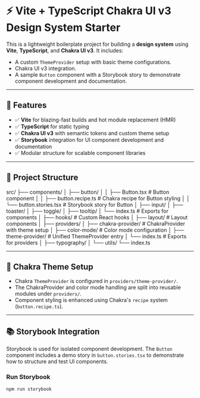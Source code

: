 # ⚡ Vite + TypeScript Chakra UI v3 Design System Starter

This is a lightweight boilerplate project for building a **design system** using **Vite**, **TypeScript**, and **Chakra UI v3**. It includes:

- A custom `ThemeProvider` setup with basic theme configurations.
- Chakra UI v3 integration.
- A sample `Button` component with a Storybook story to demonstrate component development and documentation.

---

## 🚀 Features

- ✅ **Vite** for blazing-fast builds and hot module replacement (HMR)
- ✅ **TypeScript** for static typing
- ✅ **Chakra UI v3** with semantic tokens and custom theme setup
- ✅ **Storybook** integration for UI component development and documentation
- ✅ Modular structure for scalable component libraries

---

## 📁 Project Structure

src/
├── components/
│ ├── button/
│ │ ├── Button.tsx # Button component
│ │ ├── button.recipe.ts # Chakra recipe for Button styling
│ │ └── button.stories.tsx # Storybook story for Button
│ ├── input/
│ ├── toaster/
│ ├── toggle/
│ ├── tooltip/
│ └── index.ts # Exports for components
│
├── hooks/ # Custom React hooks
│
├── layout/ # Layout components
│
├── providers/
│ ├── chakra-provider/ # ChakraProvider with theme setup
│ ├── color-mode/ # Color mode configuration
│ ├── theme-provider/ # Unified ThemeProvider entry
│ └── index.ts # Exports for providers
│
├── typography/
│
└── utils/
  └── index.ts

---

## 🧱 Chakra Theme Setup

- Chakra `ThemeProvider` is configured in `providers/theme-provider/`.
- The ChakraProvider and color mode handling are split into reusable modules under `providers/`.
- Component styling is enhanced using Chakra's `recipe` system (`button.recipe.ts`).

---

## 📚 Storybook Integration

Storybook is used for isolated component development. The `Button` component includes a demo story in `button.stories.tsx` to demonstrate how to structure and test UI components.

### Run Storybook

```bash
npm run storybook

